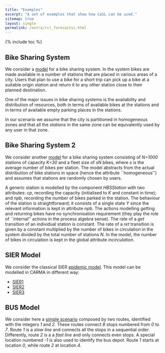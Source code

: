 ```yaml
---
title: "Examples"
excerpt: "A set of examples that show how CaSL can be used."
sitemap: true
layout: single
permalink: /extra/rcr_forecastsi.html
---
```

{% include toc %}

## Bike Sharing System

We consider a [model](assets/code/BSS.carma) for a bike sharing system. In the system bikes are made available in a number of stations that are placed in various
areas of a city. Users that plan to use a bike for a short trip can pick up a bike at a suitable origin station and return it to any other station close to their planned destination.

One of the major issues in bike sharing systems is the availability and distribution of resources, both in terms of available bikes at the stations and in terms of available empty parking places in the stations.

In our scenario we assume that the city is partitioned in homogeneous zones and that all the
*stations* in the same zone  can be equivalently used by any user in that zone.


## Bike Sharing System 2

We consider another [model](assets/code/BSS2.carma) for a bike sharing system consisting of *N=1000* stations of capacity *K=30* and a fleet size of *sN* bikes, where *s* is the average number of bikes per station.
The model abstracts from  the actual distribution of bike stations in space (hence the attribute
``homogeneous'') and assumes that stations are randomly chosen by users.

A generic station is modelled by the component *HBSStation* with two attributes: *cp*, recording the
capacity (initialised to $K$ and constant in time); and *npb*, recording the number of
bikes parked in the station. The behaviour of the station is straightforward; it consists of a single state *Y*
since the relevant information is kept in attribute *npb*. The actions modelling *get*ting  and *ret*urning  bikes
have no  synchronisation requirement (they play the role of  ``internal'' actions in the process algebra sense). The rate of a *get* transition of an individual
station is constant. The rate of a *ret* transition is given by a constant multiplied by the number of bikes in circulation in the system
divided by the total number of stations  *N*. In the model, the  number of bikes in circulation
is kept in the global attribute *incirculation*.

## SIER Model

We consider the classical SIER [epidemic model](https://en.wikipedia.org/wiki/Epidemic_model). This model can be modelled in CARMA in different way:

+ [SIER1](assets/code/SIER1.carma)
+ [SIER2](assets/code/SIER2.carma)
+ [SIER3](assets/code/SIER3.carma)

## BUS Model

We consider here a [simple scenario](assets/code/SIER1.carma) composed by two routes, identified with the integers *1* and *2*. These routes connect *8* stops numbered from *0* to *7*. Route *1* is a *slow line* and connects all the stops in a sequential order. Differently, route *2* is a a *fast line* and only connects even stops. A special location numbered *-1* is also used to identify the bus depot. Route *1* starts at location *0*, while route *2* at location *4*.
